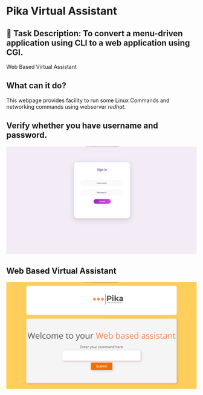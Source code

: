 # Pika Virtual Assistant

## 📄 Task Description:  To convert a menu-driven application using CLI to a web application using CGI.

Web Based Virtual Assistant 

## What can it do?

This webpage provides facility to run some Linux Commands and networking commands using webserver *redhat*.

## Verify whether you have username and password.
![](sin.jpg)

## Web Based Virtual Assistant 
![](web.jpg)
